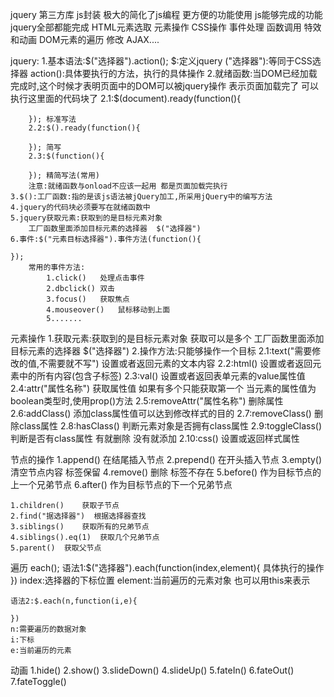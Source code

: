 jquery 第三方库 js封装 极大的简化了js编程 更方便的功能使用
js能够完成的功能jquery全部都能完成
HTML元素选取 元素操作 
CSS操作 事件处理 函数调用 特效和动画 
DOM元素的遍历 修改
AJAX....

jquery:
    1.基本语法:$("选择器").action();
        $:定义jquery
        ("选择器"):等同于CSS选择器
        action():具体要执行的方法，执行的具体操作
    2.就绪函数:当DOM已经加载完成时,这个时候才表明页面中的DOM可以被jquery操作
        表示页面加载完了 可以执行这里面的代码块了
        2.1:$(document).ready(function(){

        }); 标准写法
        2.2:$().ready(function(){

        }); 简写
        2.3:$(function(){

        }); 精简写法(常用)
        注意:就绪函数与onload不应该一起用 都是页面加载完执行
    3.$():工厂函数:指的是该js语法被jQuery加工,所采用jQuery中的编写方法
    4.jquery的代码块必须要写在就绪函数中
    5.jquery获取元素:获取到的是目标元素对象
        工厂函数里面添加目标元素的选择器  $("选择器")
    6.事件:$("元素目标选择器").事件方法(function(){

    });
        常用的事件方法:
            1.click()   处理点击事件
            2.dbclick() 双击
            3.focus()   获取焦点
            4.mouseover()   鼠标移动到上面
            5.......

元素操作
    1.获取元素:获取到的是目标元素对象 获取可以是多个
        工厂函数里面添加目标元素的选择器  $("选择器")
    2.操作方法:只能够操作一个目标
        2.1:text("需要修改的值,不需要就不写")  设置或者返回元素的文本内容
        2.2:html()  设置或者返回元素中的所有内容(包含子标签)
        2.3:val()   设置或者返回表单元素的value属性值
        2.4:attr("属性名称")  获取属性值    如果有多个只能获取第一个
            当元素的属性值为boolean类型时,使用prop()方法
        2.5:removeAttr("属性名称") 删除属性
        2.6:addClass()  添加class属性值可以达到修改样式的目的
        2.7:removeClass()   删除class属性
        2.8:hasClass()  判断元素对象是否拥有class属性
        2.9:toggleClass()   判断是否有class属性 有就删除 没有就添加
        2.10:css()  设置或返回样式属性

节点的操作
    1.append()  在结尾插入节点
    2.prepend() 在开头插入节点
    3.empty()   清空节点内容    标签保留
    4.remove()  删除    标签不存在
    5.before()  作为目标节点的上一个兄弟节点
    6.after()   作为目标节点的下一个兄弟节点


    1.children()    获取子节点
    2.find("据选择器")  根据选择器查找
    3.siblings()    获取所有的兄弟节点
    4.siblings().eq(1)  获取几个兄弟节点
    5.parent()  获取父节点

遍历
    each();
    语法1:$("选择器").each(function(index,element){
        具体执行的操作
    })
    index:选择器的下标位置
    element:当前遍历的元素对象  也可以用this来表示

    语法2:$.each(n,function(i,e){

    })
    n:需要遍历的数据对象
    i:下标
    e:当前遍历的元素

动画
    1.hide()
    2.show()
    3.slideDown()
    4.slideUp()
    5.fateIn()
    6.fateOut()
    7.fateToggle()